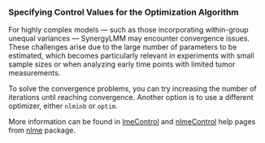### Specifying Control Values for the Optimization Algorithm

For highly complex models — such as those incorporating within-group unequal variances — SynergyLMM may encounter convergence issues. These challenges arise due to the large number of parameters to be estimated, which becomes particularly relevant in experiments with small sample sizes or when analyzing early time points with limited tumor measurements.

To solve the convergence problems, you can try increasing the number of iterations until reaching convergence.
Another option is to use a different optimizer, either `nlminb` or `optim`.

More information can be found in [lmeControl](https://www.rdocumentation.org/packages/nlme/versions/3.1-166/topics/lmeControl) and [nlmeControl](https://www.rdocumentation.org/packages/nlme/versions/3.1-83/topics/nlmeControl) help pages from [nlme](https://cran.r-project.org/web/packages/nlme/index.html) package.